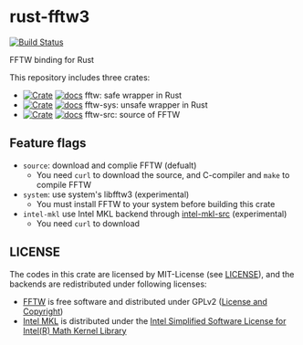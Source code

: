 rust-fftw3
===========
[![Build Status](https://travis-ci.org/termoshtt/rust-fftw3.svg?branch=master)](https://travis-ci.org/termoshtt/rust-fftw3)

FFTW binding for Rust

This repository includes three crates:

- [![Crate](http://meritbadge.herokuapp.com/fftw)](https://crates.io/crates/fftw)
  [![docs](https://img.shields.io/badge/docs-gh--pages-blue.svg)](https://termoshtt.github.io/rust-fftw3/fftw)
  fftw: safe wrapper in Rust
- [![Crate](http://meritbadge.herokuapp.com/fftw-sys)](https://crates.io/crates/fftw-sys)
  [![docs](https://img.shields.io/badge/docs-gh--pages-blue.svg)](https://termoshtt.github.io/rust-fftw3/fftw_sys)
  fftw-sys: unsafe wrapper in Rust
- [![Crate](http://meritbadge.herokuapp.com/fftw-src)](https://crates.io/crates/fftw-src)
  [![docs](https://img.shields.io/badge/docs-gh--pages-blue.svg)](https://termoshtt.github.io/rust-fftw3/fftw_src)
  fftw-src: source of FFTW


Feature flags
--------------

- `source`: download and complie FFTW (defualt)
    - You need `curl` to download the source, and C-compiler and `make` to compile FFTW
- `system`: use system's libfftw3 (experimental)
    - You must install FFTW to your system before building this crate
- `intel-mkl` use Intel MKL backend through [intel-mkl-src](https://github.com/termoshtt/rust-intel-mkl) (experimental)
    - You need `curl` to download

LICENSE
--------

The codes in this crate are licensed by MIT-License (see [LICENSE](LICENSE)),
and the backends are redistributed under following licenses:

- [FFTW](http://www.fftw.org/) is free software and distributed under GPLv2 ([License and Copyright](http://www.fftw.org/fftw3_doc/License-and-Copyright.html))
- [Intel MKL](https://software.intel.com/en-us/mkl) is distributed under the [Intel Simplified Software License for Intel(R) Math Kernel Library](https://github.com/termoshtt/rust-intel-mkl/blob/master/mkl_lib/license.txt)
